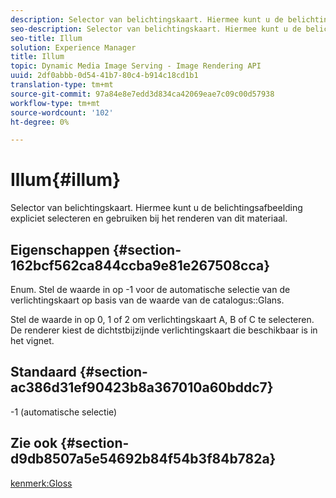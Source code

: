 ```yaml
---
description: Selector van belichtingskaart. Hiermee kunt u de belichtingsafbeelding expliciet selecteren en gebruiken bij het renderen van dit materiaal.
seo-description: Selector van belichtingskaart. Hiermee kunt u de belichtingsafbeelding expliciet selecteren en gebruiken bij het renderen van dit materiaal.
seo-title: Illum
solution: Experience Manager
title: Illum
topic: Dynamic Media Image Serving - Image Rendering API
uuid: 2df0abbb-0d54-41b7-80c4-b914c18cd1b1
translation-type: tm+mt
source-git-commit: 97a84e8e7edd3d834ca42069eae7c09c00d57938
workflow-type: tm+mt
source-wordcount: '102'
ht-degree: 0%

---
```



# Illum{#illum}

Selector van belichtingskaart. Hiermee kunt u de belichtingsafbeelding expliciet selecteren en gebruiken bij het renderen van dit materiaal.

## Eigenschappen {#section-162bcf562ca844ccba9e81e267508cca}

Enum. Stel de waarde in op -1 voor de automatische selectie van de verlichtingskaart op basis van de waarde van de catalogus::Glans.

Stel de waarde in op 0, 1 of 2 om verlichtingskaart A, B of C te selecteren. De renderer kiest de dichtstbijzijnde verlichtingskaart die beschikbaar is in het vignet.

## Standaard {#section-ac386d31ef90423b8a367010a60bddc7}

-1 (automatische selectie)

## Zie ook {#section-d9db8507a5e54692b84f54b3f84b782a}

[kenmerk:Gloss](../../../../../ir-api/material-cat/image-rendering-api-ref/c-ir-material-catalog/c-ir-material-data-reference/r-ir-cat-gloss.md#reference-5277f62a67e2408ab94699aa712f1eeb)
